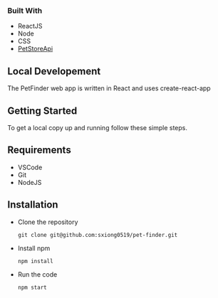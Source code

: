 ### Built With 
* ReactJS
* Node
* CSS
* [PetStoreApi](https://petstore.swagger.io/#/)

## Local Developement
The PetFinder web app is written in React and uses create-react-app

## Getting Started

To get a local copy up and running follow these simple steps.

## Requirements

* VSCode
* Git
* NodeJS

## Installation 

* Clone the repository 

    `git clone git@github.com:sxiong0519/pet-finder.git`

* Install npm

    `npm install`
    
* Run the code

    `npm start`
